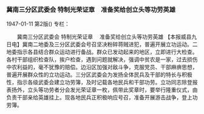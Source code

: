 ### 冀南三分区武委会  特制光荣证章　准备奖给创立头等功劳英雄

1947-01-11
第2版()
专栏：

　　冀南三分区武委会
    特制光荣证章
  　准备奖给创立头等功劳英雄
    【本报威县九日电】冀南二地委及三分区武委会号召坚决粉碎蒋贼进犯，普遍开展立功运动。二地委指示各县结合群众运动进行备战。群众已发动起来的地区，立即进行大检查。各村干部组织检查队，挨户检查，遇到问题就解决，强调中贫农是一家，过去损伤中农利益的，毫不犹豫的赔偿。边沿区加强对敌斗争，克服党员、干部麻痹思想，普遍开展群众性的立功运动。三分区武委会为发扬全体民兵及干部的特长与积极性，指示各级武委会建立功劳簿，及时记载各地民兵和干部功劳。立功同志除登报表扬外，立头等功劳者分会发光荣证章一枚，佩带此奖章时，要举行隆重仪式，由负责干部亲给英雄挂上。现各地民兵正积极响应号召，准备开展游击战争，登上功劳簿。
